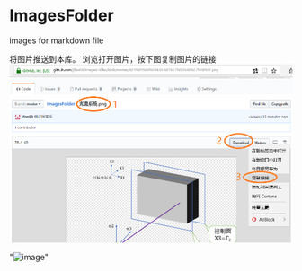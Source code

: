 # ImagesFolder
images for markdown file

将图片推送到本库。
浏览打开图片，按下图复制图片的链接
![image](https://github.com/jlfan99/ImagesFolder/raw/e854680fde462706d9bbf639de1c1c1d887f18c9/%E5%BC%95%E7%94%A8%E6%96%B9%E6%B3%95.png)

"![image](url)"

